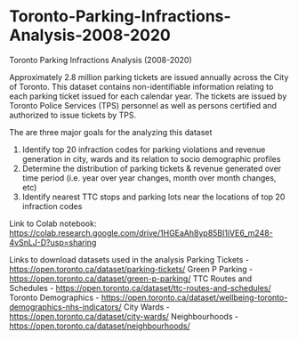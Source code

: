 # Toronto-Parking-Infractions-Analysis-2008-2020

Toronto Parking Infractions Analysis (2008-2020)

Approximately 2.8 million parking tickets are issued annually across the City of Toronto. This dataset contains non-identifiable information relating to each parking ticket issued for each calendar year. The tickets are issued by Toronto Police Services (TPS) personnel as well as persons certified and authorized to issue tickets by TPS.

The are three major goals for the analyzing this dataset

1. Identify top 20 infraction codes for parking violations and revenue generation in city, wards and its relation to socio demographic profiles
2. Determine the distribution of parking tickets & revenue generated over time period (i.e. year over year changes, month over month changes, etc)
3. Identify nearest TTC stops and parking lots near the locations of top 20 infraction codes

Link to Colab notebook:
https://colab.research.google.com/drive/1HGEaAh8yp85BI1iVE6_m248-4vSnLJ-D?usp=sharing


Links to download datasets used in the analysis
Parking Tickets - https://open.toronto.ca/dataset/parking-tickets/ 
Green P Parking - https://open.toronto.ca/dataset/green-p-parking/
TTC Routes and Schedules - https://open.toronto.ca/dataset/ttc-routes-and-schedules/
Toronto Demographics - https://open.toronto.ca/dataset/wellbeing-toronto-demographics-nhs-indicators/
City Wards - https://open.toronto.ca/dataset/city-wards/
Neighbourhoods - https://open.toronto.ca/dataset/neighbourhoods/
